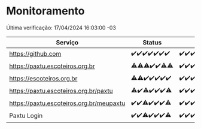 # Monitoramento

Última verificação: 17/04/2024 16:03:00 -03

|Serviço|Status|Últimas 24h|
|---|---|---|
|https://github.com|<span title="2024-04-10: OK=24">✔️</span><span title="2024-04-11: OK=24">✔️</span><span title="2024-04-12: OK=24">✔️</span><span title="2024-04-13: OK=24">✔️</span><span title="2024-04-14: OK=10">✔️</span><span title="2024-04-15: OK=21">✔️</span><span title="2024-04-16: OK=20">✔️</span>|<span title="16/04/2024 17:06:00 -03 : 200">✔️</span><span title="16/04/2024 18:06:00 -03 : 200">✔️</span><span title="16/04/2024 19:05:00 -03 : 200">✔️</span><span title="16/04/2024 20:07:00 -03 : 200">✔️</span><span title="16/04/2024 21:30:00 -03 : 200">✔️</span><span title="16/04/2024 22:40:00 -03 : 200">✔️</span><span title="16/04/2024 23:16:00 -03 : 200">✔️</span><span title="17/04/2024 00:07:00 -03 : 200">✔️</span><span title="17/04/2024 01:09:00 -03 : 200">✔️</span><span title="17/04/2024 02:06:00 -03 : 200">✔️</span><span title="17/04/2024 03:10:00 -03 : 200">✔️</span><span title="17/04/2024 04:07:00 -03 : 200">✔️</span><span title="17/04/2024 05:08:00 -03 : 200">✔️</span><span title="17/04/2024 06:06:00 -03 : 200">✔️</span><span title="17/04/2024 07:07:00 -03 : 200">✔️</span><span title="17/04/2024 08:04:00 -03 : 200">✔️</span><span title="17/04/2024 09:11:00 -03 : 200">✔️</span><span title="17/04/2024 10:06:00 -03 : 200">✔️</span><span title="17/04/2024 11:06:00 -03 : 200">✔️</span><span title="17/04/2024 12:06:00 -03 : 200">✔️</span><span title="17/04/2024 13:07:00 -03 : 200">✔️</span><span title="17/04/2024 14:04:00 -03 : 200">✔️</span><span title="17/04/2024 15:08:00 -03 : 200">✔️</span><span title="17/04/2024 16:03:00 -03 : 200">✔️</span>|
|https://paxtu.escoteiros.org.br|<span title="2024-04-10: OK=23, Falhas=1">⚠️</span><span title="2024-04-11: OK=23, Falhas=1">⚠️</span><span title="2024-04-12: OK=23, Falhas=1">⚠️</span><span title="2024-04-13: OK=24">✔️</span><span title="2024-04-14: OK=10">✔️</span><span title="2024-04-15: OK=20, Falhas=1">⚠️</span><span title="2024-04-16: OK=19, Falhas=1">⚠️</span>|<span title="16/04/2024 17:06:00 -03 : 200">✔️</span><span title="16/04/2024 18:06:00 -03 : 200">✔️</span><span title="16/04/2024 19:05:00 -03 : 200">✔️</span><span title="16/04/2024 20:07:00 -03 : 200">✔️</span><span title="16/04/2024 21:30:00 -03 : 200">✔️</span><span title="16/04/2024 22:40:00 -03 : 200">✔️</span><span title="16/04/2024 23:16:00 -03 : 0">❌</span><span title="17/04/2024 00:07:00 -03 : 200">✔️</span><span title="17/04/2024 01:09:00 -03 : 200">✔️</span><span title="17/04/2024 02:06:00 -03 : 200">✔️</span><span title="17/04/2024 03:10:00 -03 : 200">✔️</span><span title="17/04/2024 04:07:00 -03 : 200">✔️</span><span title="17/04/2024 05:08:00 -03 : 200">✔️</span><span title="17/04/2024 06:06:00 -03 : 200">✔️</span><span title="17/04/2024 07:07:00 -03 : 200">✔️</span><span title="17/04/2024 08:04:00 -03 : 0">❌</span><span title="17/04/2024 09:11:00 -03 : 200">✔️</span><span title="17/04/2024 10:06:00 -03 : 200">✔️</span><span title="17/04/2024 11:06:00 -03 : 200">✔️</span><span title="17/04/2024 12:06:00 -03 : 200">✔️</span><span title="17/04/2024 13:07:00 -03 : 200">✔️</span><span title="17/04/2024 14:04:00 -03 : 200">✔️</span><span title="17/04/2024 15:08:00 -03 : 200">✔️</span><span title="17/04/2024 16:03:00 -03 : 200">✔️</span>|
|https://escoteiros.org.br|<span title="2024-04-10: OK=23, Falhas=1">⚠️</span><span title="2024-04-11: OK=23, Falhas=1">⚠️</span><span title="2024-04-12: OK=24">✔️</span><span title="2024-04-13: OK=24">✔️</span><span title="2024-04-14: OK=10">✔️</span><span title="2024-04-15: OK=21">✔️</span><span title="2024-04-16: OK=20">✔️</span>|<span title="16/04/2024 17:06:00 -03 : 200">✔️</span><span title="16/04/2024 18:06:00 -03 : 200">✔️</span><span title="16/04/2024 19:05:00 -03 : 200">✔️</span><span title="16/04/2024 20:07:00 -03 : 200">✔️</span><span title="16/04/2024 21:30:00 -03 : 200">✔️</span><span title="16/04/2024 22:40:00 -03 : 200">✔️</span><span title="16/04/2024 23:16:00 -03 : 200">✔️</span><span title="17/04/2024 00:07:00 -03 : 200">✔️</span><span title="17/04/2024 01:09:00 -03 : 200">✔️</span><span title="17/04/2024 02:06:00 -03 : 200">✔️</span><span title="17/04/2024 03:10:00 -03 : 200">✔️</span><span title="17/04/2024 04:07:00 -03 : 200">✔️</span><span title="17/04/2024 05:08:00 -03 : 200">✔️</span><span title="17/04/2024 06:06:00 -03 : 200">✔️</span><span title="17/04/2024 07:07:00 -03 : 200">✔️</span><span title="17/04/2024 08:05:00 -03 : 200">✔️</span><span title="17/04/2024 09:11:00 -03 : 200">✔️</span><span title="17/04/2024 10:06:00 -03 : 200">✔️</span><span title="17/04/2024 11:06:00 -03 : 200">✔️</span><span title="17/04/2024 12:06:00 -03 : 200">✔️</span><span title="17/04/2024 13:07:00 -03 : 200">✔️</span><span title="17/04/2024 14:04:00 -03 : 200">✔️</span><span title="17/04/2024 15:08:00 -03 : 200">✔️</span><span title="17/04/2024 16:03:00 -03 : 200">✔️</span>|
|https://paxtu.escoteiros.org.br/paxtu|<span title="2024-04-10: OK=23, Falhas=1">⚠️</span><span title="2024-04-11: OK=24">✔️</span><span title="2024-04-12: OK=23, Falhas=1">⚠️</span><span title="2024-04-13: OK=24">✔️</span><span title="2024-04-14: OK=10">✔️</span><span title="2024-04-15: OK=21">✔️</span><span title="2024-04-16: OK=19, Falhas=1">⚠️</span>|<span title="16/04/2024 17:06:00 -03 : 200">✔️</span><span title="16/04/2024 18:06:00 -03 : 200">✔️</span><span title="16/04/2024 19:05:00 -03 : 200">✔️</span><span title="16/04/2024 20:07:00 -03 : 200">✔️</span><span title="16/04/2024 21:30:00 -03 : 200">✔️</span><span title="16/04/2024 22:40:00 -03 : 200">✔️</span><span title="16/04/2024 23:16:00 -03 : 200">✔️</span><span title="17/04/2024 00:07:00 -03 : 200">✔️</span><span title="17/04/2024 01:09:00 -03 : 200">✔️</span><span title="17/04/2024 02:06:00 -03 : 200">✔️</span><span title="17/04/2024 03:10:00 -03 : 200">✔️</span><span title="17/04/2024 04:07:00 -03 : 200">✔️</span><span title="17/04/2024 05:08:00 -03 : 200">✔️</span><span title="17/04/2024 06:06:00 -03 : 200">✔️</span><span title="17/04/2024 07:07:00 -03 : 200">✔️</span><span title="17/04/2024 08:05:00 -03 : 0">❌</span><span title="17/04/2024 09:11:00 -03 : 200">✔️</span><span title="17/04/2024 10:06:00 -03 : 200">✔️</span><span title="17/04/2024 11:06:00 -03 : 200">✔️</span><span title="17/04/2024 12:06:00 -03 : 200">✔️</span><span title="17/04/2024 13:07:00 -03 : 200">✔️</span><span title="17/04/2024 14:04:00 -03 : 200">✔️</span><span title="17/04/2024 15:08:00 -03 : 200">✔️</span><span title="17/04/2024 16:03:00 -03 : 200">✔️</span>|
|https://paxtu.escoteiros.org.br/meupaxtu|<span title="2024-04-10: OK=24">✔️</span><span title="2024-04-11: OK=24">✔️</span><span title="2024-04-12: OK=23, Falhas=1">⚠️</span><span title="2024-04-13: OK=24">✔️</span><span title="2024-04-14: OK=10">✔️</span><span title="2024-04-15: OK=21">✔️</span><span title="2024-04-16: OK=19, Falhas=1">⚠️</span>|<span title="16/04/2024 17:06:00 -03 : 200">✔️</span><span title="16/04/2024 18:06:00 -03 : 200">✔️</span><span title="16/04/2024 19:05:00 -03 : 200">✔️</span><span title="16/04/2024 20:07:00 -03 : 200">✔️</span><span title="16/04/2024 21:30:00 -03 : 200">✔️</span><span title="16/04/2024 22:40:00 -03 : 200">✔️</span><span title="16/04/2024 23:16:00 -03 : 200">✔️</span><span title="17/04/2024 00:07:00 -03 : 200">✔️</span><span title="17/04/2024 01:09:00 -03 : 200">✔️</span><span title="17/04/2024 02:06:00 -03 : 200">✔️</span><span title="17/04/2024 03:10:00 -03 : 200">✔️</span><span title="17/04/2024 04:07:00 -03 : 200">✔️</span><span title="17/04/2024 05:08:00 -03 : 200">✔️</span><span title="17/04/2024 06:06:00 -03 : 200">✔️</span><span title="17/04/2024 07:07:00 -03 : 200">✔️</span><span title="17/04/2024 08:05:00 -03 : 0">❌</span><span title="17/04/2024 09:11:00 -03 : 200">✔️</span><span title="17/04/2024 10:06:00 -03 : 200">✔️</span><span title="17/04/2024 11:06:00 -03 : 200">✔️</span><span title="17/04/2024 12:06:00 -03 : 200">✔️</span><span title="17/04/2024 13:07:00 -03 : 200">✔️</span><span title="17/04/2024 14:04:00 -03 : 200">✔️</span><span title="17/04/2024 15:08:00 -03 : 200">✔️</span><span title="17/04/2024 16:03:00 -03 : 200">✔️</span>|
|Paxtu Login|<span title="2024-04-10: OK=24">✔️</span><span title="2024-04-11: OK=24">✔️</span><span title="2024-04-12: OK=23, Falhas=1">⚠️</span><span title="2024-04-13: OK=24">✔️</span><span title="2024-04-14: OK=10">✔️</span><span title="2024-04-15: OK=21">✔️</span><span title="2024-04-16: OK=19, Falhas=1">⚠️</span>|<span title="16/04/2024 17:06:00 -03 : 200">✔️</span><span title="16/04/2024 18:06:00 -03 : 200">✔️</span><span title="16/04/2024 19:05:00 -03 : 200">✔️</span><span title="16/04/2024 20:07:00 -03 : 200">✔️</span><span title="16/04/2024 21:30:00 -03 : 200">✔️</span><span title="16/04/2024 22:40:00 -03 : 200">✔️</span><span title="16/04/2024 23:16:00 -03 : 200">✔️</span><span title="17/04/2024 00:07:00 -03 : 200">✔️</span><span title="17/04/2024 01:09:00 -03 : 200">✔️</span><span title="17/04/2024 02:06:00 -03 : 200">✔️</span><span title="17/04/2024 03:10:00 -03 : 200">✔️</span><span title="17/04/2024 04:07:00 -03 : 200">✔️</span><span title="17/04/2024 05:08:00 -03 : 200">✔️</span><span title="17/04/2024 06:06:00 -03 : 200">✔️</span><span title="17/04/2024 07:07:00 -03 : 200">✔️</span><span title="17/04/2024 08:05:00 -03 : 200">✔️</span><span title="17/04/2024 09:11:00 -03 : 200">✔️</span><span title="17/04/2024 10:06:00 -03 : 200">✔️</span><span title="17/04/2024 11:06:00 -03 : 200">✔️</span><span title="17/04/2024 12:06:00 -03 : 200">✔️</span><span title="17/04/2024 13:07:00 -03 : 200">✔️</span><span title="17/04/2024 14:04:00 -03 : 200">✔️</span><span title="17/04/2024 15:08:00 -03 : 200">✔️</span><span title="17/04/2024 16:03:00 -03 : 200">✔️</span>|

